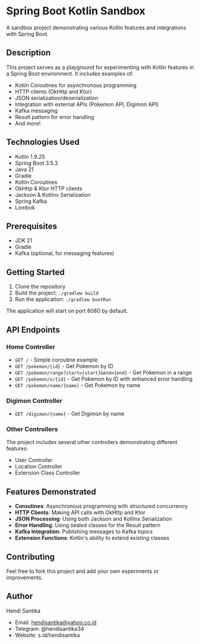 # Spring Boot Kotlin Sandbox

A sandbox project demonstrating various Kotlin features and integrations with Spring Boot.

## Description

This project serves as a playground for experimenting with Kotlin features in a Spring Boot environment. It includes
examples of:

- Kotlin Coroutines for asynchronous programming
- HTTP clients (OkHttp and Ktor)
- JSON serialization/deserialization
- Integration with external APIs (Pokemon API, Digimon API)
- Kafka messaging
- Result pattern for error handling
- And more!

## Technologies Used

- Kotlin 1.9.25
- Spring Boot 3.5.3
- Java 21
- Gradle
- Kotlin Coroutines
- OkHttp & Ktor HTTP clients
- Jackson & Kotlinx Serialization
- Spring Kafka
- Lombok

## Prerequisites

- JDK 21
- Gradle
- Kafka (optional, for messaging features)

## Getting Started

1. Clone the repository
2. Build the project: `./gradlew build`
3. Run the application: `./gradlew bootRun`

The application will start on port 8080 by default.

## API Endpoints

### Home Controller

- `GET /` - Simple coroutine example
- `GET /pokemon/{id}` - Get Pokemon by ID
- `GET /pokemon/range?start={start}&end={end}` - Get Pokemon in a range
- `GET /pokemon/x/{id}` - Get Pokemon by ID with enhanced error handling
- `GET /pokemon/name/{name}` - Get Pokemon by name

### Digimon Controller

- `GET /digimon/{name}` - Get Digimon by name

### Other Controllers

The project includes several other controllers demonstrating different features:

- User Controller
- Location Controller
- Extension Class Controller

## Features Demonstrated

- **Coroutines**: Asynchronous programming with structured concurrency
- **HTTP Clients**: Making API calls with OkHttp and Ktor
- **JSON Processing**: Using both Jackson and Kotlinx Serialization
- **Error Handling**: Using sealed classes for the Result pattern
- **Kafka Integration**: Publishing messages to Kafka topics
- **Extension Functions**: Kotlin's ability to extend existing classes

## Contributing

Feel free to fork this project and add your own experiments or improvements.

## Author

Hendi Santika

- Email: hendisantika@yahoo.co.id
- Telegram: @hendisantika34
- Website: s.id/hendisantika
